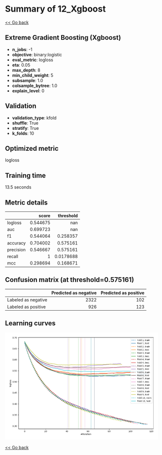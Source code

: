 # Summary of 12_Xgboost

[<< Go back](../README.md)


## Extreme Gradient Boosting (Xgboost)
- **n_jobs**: -1
- **objective**: binary:logistic
- **eval_metric**: logloss
- **eta**: 0.05
- **max_depth**: 8
- **min_child_weight**: 5
- **subsample**: 1.0
- **colsample_bytree**: 1.0
- **explain_level**: 0

## Validation
 - **validation_type**: kfold
 - **shuffle**: True
 - **stratify**: True
 - **k_folds**: 10

## Optimized metric
logloss

## Training time

13.5 seconds

## Metric details
|           |    score |   threshold |
|:----------|---------:|------------:|
| logloss   | 0.544675 | nan         |
| auc       | 0.699723 | nan         |
| f1        | 0.544064 |   0.258357  |
| accuracy  | 0.704002 |   0.575161  |
| precision | 0.546667 |   0.575161  |
| recall    | 1        |   0.0178688 |
| mcc       | 0.298694 |   0.168671  |


## Confusion matrix (at threshold=0.575161)
|                     |   Predicted as negative |   Predicted as positive |
|:--------------------|------------------------:|------------------------:|
| Labeled as negative |                    2322 |                     102 |
| Labeled as positive |                     926 |                     123 |

## Learning curves
![Learning curves](learning_curves.png)

[<< Go back](../README.md)
